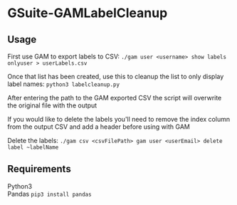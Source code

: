 # GSuite-GAMLabelCleanup

## Usage
First use GAM to export labels to CSV: ```./gam user <username> show labels onlyuser > userLabels.csv```

Once that list has been created, use this to cleanup the list to only display label names: ```python3 labelcleanup.py```

After entering the path to the GAM exported CSV the script will overwrite the original file with the output

If you would like to delete the labels you'll need to remove the index column from the output CSV and add a header before using with GAM

Delete the labels: ```./gam csv <csvFilePath> gam user <userEmail> delete label ~labelName```

## Requirements
Python3  
Pandas ```pip3 install pandas```
